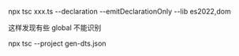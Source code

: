 npx tsc xxx.ts --declaration --emitDeclarationOnly --lib es2022,dom


这样发现有些 global 不能识别

npx tsc --project gen-dts.json

